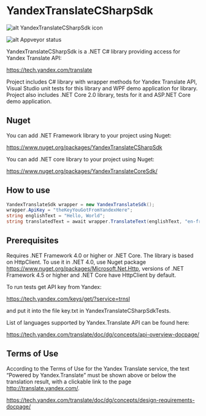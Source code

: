 # YandexTranslateCSharpSdk

![alt YandexTranslateCSharpSdk icon](https://github.com/anovik/YandexTranslateCSharpSdk/blob/master/translate.png)

![alt Appveyor status](https://ci.appveyor.com/api/projects/status/t069512wi8cywvjl/branch/master?svg=true)

YandexTranslateCSharpSdk is a .NET C# library providing access for Yandex Translate API:

https://tech.yandex.com/translate

Project includes C# library with wrapper methods for Yandex Translate API, Visual Studio unit tests for this library and WPF demo application for library. Project also includes .NET Core 2.0 library, tests for it and ASP.NET Core demo application.

## Nuget

You can add .NET Framework library to your project using Nuget:

https://www.nuget.org/packages/YandexTranslateCSharpSdk

You can add .NET core library to your project using Nuget:

https://www.nuget.org/packages/YandexTranslateCoreSdk/

## How to use

```cs
YandexTranslateSdk wrapper = new YandexTranslateSdk();
wrapper.ApiKey = "theKeyYouGotFromYandexHere";
string englishText = "Hello, World";
string translatedText = await wrapper.TranslateText(englishText, "en-fr");
```

## Prerequisites
Requires .NET Framework 4.0 or higher or .NET Core. The library is based on HttpClient. To use it in .NET 4.0, use Nuget package https://www.nuget.org/packages/Microsoft.Net.Http, versions of .NET Framework 4.5 or higher and .NET Core have HttpClient by default.

To run tests get API key from Yandex:

https://tech.yandex.com/keys/get/?service=trnsl

and put it into the file key.txt in YandexTranslateCSharpSdkTests.

List of languages supported by Yandex.Translate API can be found here:

https://tech.yandex.com/translate/doc/dg/concepts/api-overview-docpage/

## Terms of Use
According to the Terms of Use for the Yandex Translate service, the text “Powered by Yandex.Translate” must be shown above or below the translation result, 
with a clickable link to the page http://translate.yandex.com/.

https://tech.yandex.com/translate/doc/dg/concepts/design-requirements-docpage/
